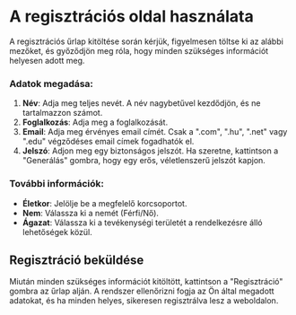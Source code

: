 # A regisztrációs oldal használata
A regisztrációs űrlap kitöltése során kérjük, figyelmesen töltse ki az alábbi mezőket, és győződjön meg róla, hogy minden szükséges információt helyesen adott meg.

### Adatok megadása:

1. **Név**: Adja meg teljes nevét. A név nagybetűvel kezdődjön, és ne tartalmazzon számot.
2. **Foglalkozás**: Adja meg a foglalkozását.
3. **Email**: Adja meg érvényes email címét. Csak a ".com", ".hu", ".net" vagy ".edu" végződéses email címek fogadhatók el.
4. **Jelszó**: Adjon meg egy biztonságos jelszót. Ha szeretne, kattintson a "Generálás" gombra, hogy egy erős, véletlenszerű jelszót kapjon.

### További információk:

- **Életkor**: Jelölje be a megfelelő korcsoportot.
- **Nem**: Válassza ki a nemét (Férfi/Nő).
- **Ágazat**: Válassza ki a tevékenységi területét a rendelkezésre álló lehetőségek közül.

## Regisztráció beküldése

Miután minden szükséges információt kitöltött, kattintson a "Regisztráció" gombra az űrlap alján.
A rendszer ellenőrizni fogja az Ön által megadott adatokat, és ha minden helyes, sikeresen regisztrálva lesz a weboldalon.